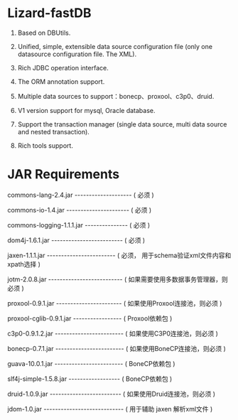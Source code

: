 Lizard-fastDB
=============

1. Based on DBUtils.

2. Unified, simple, extensible data source configuration file (only one datasource configuration file. The XML).

3. Rich JDBC operation interface.

4. The ORM annotation support.

5. Multiple data sources to support：bonecp、proxool、c3p0、druid.

6. V1 version support for mysql, Oracle database.

7. Support the transaction manager (single data source, multi data source and nested transaction).

8. Rich tools support.

JAR Requirements
=============

commons-lang-2.4.jar  -------------------- ( 必须 )

commons-io-1.4.jar  ---------------------- ( 必须 )

commons-logging-1.1.1.jar  --------------- ( 必须 )

dom4j-1.6.1.jar  ------------------------- ( 必须 )

jaxen-1.1.1.jar 	------------------------ ( 必须， 用于schema验证xml文件内容和xpath选择 )

jotm-2.0.8.jar  -------------------------- ( 如果需要使用多数据事务管理器，则必须 )

proxool-0.9.1.jar  ----------------------- ( 如果使用Proxool连接池，则必须 )

proxool-cglib-0.9.1.jar  ----------------- ( Proxool依赖包 )

c3p0-0.9.1.2.jar  ------------------------ ( 如果使用C3P0连接池，则必须 )

bonecp-0.7.1.jar  ------------------------ ( 如果使用BoneCP连接池，则必须 )

guava-10.0.1.jar  ------------------------ ( BoneCP依赖包 )

slf4j-simple-1.5.8.jar  ------------------ ( BoneCP依赖包 )

druid-1.0.9.jar  ------------------------- ( 如果使用Druid连接池，则必须 )

jdom-1.0.jar  ---------------------------- (  用于辅助 jaxen 解析xml文件 )

